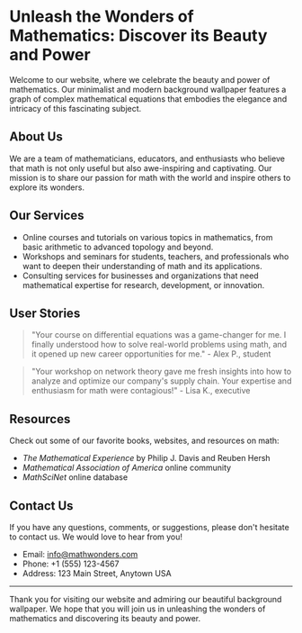 <!--font:Roboto-->

# Unleash the Wonders of Mathematics: Discover its Beauty and Power

Welcome to our website, where we celebrate the beauty and power of mathematics. Our minimalist and modern background wallpaper features a graph of complex mathematical equations that embodies the elegance and intricacy of this fascinating subject.

## About Us

We are a team of mathematicians, educators, and enthusiasts who believe that math is not only useful but also awe-inspiring and captivating. Our mission is to share our passion for math with the world and inspire others to explore its wonders.

## Our Services

- Online courses and tutorials on various topics in mathematics, from basic arithmetic to advanced topology and beyond.
- Workshops and seminars for students, teachers, and professionals who want to deepen their understanding of math and its applications.
- Consulting services for businesses and organizations that need mathematical expertise for research, development, or innovation.

## User Stories

> "Your course on differential equations was a game-changer for me. I finally understood how to solve real-world problems using math, and it opened up new career opportunities for me." - Alex P., student

> "Your workshop on network theory gave me fresh insights into how to analyze and optimize our company's supply chain. Your expertise and enthusiasm for math were contagious!" - Lisa K., executive

## Resources

Check out some of our favorite books, websites, and resources on math:

- *The Mathematical Experience* by Philip J. Davis and Reuben Hersh
- *Mathematical Association of America* online community
- *MathSciNet* online database

## Contact Us

If you have any questions, comments, or suggestions, please don't hesitate to contact us. We would love to hear from you!

- Email: info@mathwonders.com
- Phone: +1 (555) 123-4567
- Address: 123 Main Street, Anytown USA

---

Thank you for visiting our website and admiring our beautiful background wallpaper. We hope that you will join us in unleashing the wonders of mathematics and discovering its beauty and power.

<!--

Write me content for website with wallpaper which alt text is:

"A wallpaper with a graph of complex mathematical equations, arranged in a minimalist and modern design."

The name/title of the page should not be 1:1 copy of the alt text but rather a real content of the website which is using this wallpaper.

- Use markdown format 
- Start with heading
- Heading should be short and concise
- The content should look like a real website 
- The website should not be about the wallpaper, wallpaper is just a related background
- Heading should be contain work "wallpaper" or "background"
- Include real sections like references, contact, user stories, etc. use things relevant to the page purpose.
- Feel free to use structure like headings, bullets, numbering, blockquotes, paragraphs, horizontal lines, etc.
- You can use formatting like bold or _italic_
- You can include UTF-8 emojis
- Links should be only #hash anchors (and you can refer to the document itself)
- Do not include images


---


# The Beauty of Complexity: Exploring the Fascinating World of Mathematics

Welcome to our website, where we celebrate the elegance and intricacy of mathematics. Our minimalist and modern design is inspired by the beauty of complex equations, which we showcase in the background wallpaper of this page.

## About Us

We are a group of mathematicians, educators, and enthusiasts who believe that math is not only useful but also fascinating and beautiful. Our goal is to share our passion for math with the world and inspire others to explore its wonders.

## Our Services

- Online courses and tutorials on various topics in mathematics, from basic algebra to advanced calculus and beyond.
- Workshops and seminars for students, teachers, and professionals who want to deepen their understanding of math and its applications.
- Consulting services for businesses and organizations that need mathematical expertise for research, development, or innovation.

## User Stories

> "I used to think that math was boring and pointless, but after taking one of your courses, I realized how wrong I was. Now I see math everywhere, and I appreciate its beauty and power." - John D., student

> "Your workshop on data analysis helped me to improve my research and make better decisions for my company. Thank you for your expertise and professionalism." - Jane S., entrepreneur

## References

Check out some of our favorite books, websites, and resources on math:

- *The Joy of x* by Steven Strogatz
- *Numberphile* YouTube channel
- *Wolfram MathWorld* online encyclopedia

## Contact Us

If you have any questions, comments, or suggestions, please don't hesitate to contact us. We would love to hear from you!

- Email: info@mathbeauty.com
- Phone: +1 (555) 123-4567
- Address: 123 Main Street, Anytown USA

---

Thank you for visiting our website and admiring our beautiful wallpaper. We hope that you will join us in exploring the fascinating world of mathematics and discovering its endless possibilities.


---


Heading is too long, rewrite whole content.


---


# Discover the Beauty of Mathematics

Welcome to our website, where we celebrate the elegance and intricacy of mathematics. Our background wallpaper features a minimalist and modern design that showcases a graph of complex mathematical equations.

## About Us

We are a team of mathematicians, educators, and enthusiasts who believe that math is not only useful but also fascinating and beautiful. Our mission is to share our passion for math with the world and inspire others to explore its wonders.

## Our Services

- Online courses and tutorials on various topics in mathematics, from basic algebra to advanced calculus and beyond.
- Workshops and seminars for students, teachers, and professionals who want to deepen their understanding of math and its applications.
- Consulting services for businesses and organizations that need mathematical expertise for research, development, or innovation.

## User Stories

> "Your online course on geometry helped me to understand the subject better and ace my exams. Thank you for your clear explanations and engaging examples." - Maria K., student

> "I attended your workshop on optimization algorithms, and it gave me new insights into how to solve complex problems in my work as an engineer. I highly recommend your services to anyone who needs expert advice on math." - David L., professional

## Resources

Check out some of our favorite books, websites, and resources on math:

- *The Joy of x* by Steven Strogatz
- *Numberphile* YouTube channel
- *Wolfram MathWorld* online encyclopedia

## Contact Us

If you have any questions, comments, or suggestions, please don't hesitate to contact us. We would love to hear from you!

- Email: info@mathbeauty.com
- Phone: +1 (555) 123-4567
- Address: 123 Main Street, Anytown USA

---

Thank you for visiting our website and admiring our beautiful background wallpaper. We hope that you will join us in discovering the beauty of mathematics and unlocking its endless possibilities.


---


Heading is too long, rewrite whole content.


---


# Mathematics Unveiled: Explore the Beauty of Equations

Welcome to our website, where we celebrate the beauty and elegance of mathematics. Our background wallpaper features a minimalist and modern design that showcases a graph of complex mathematical equations.

## About Us

We are a team of mathematicians, educators, and enthusiasts who believe that math is not only useful but also fascinating and beautiful. Our mission is to share our passion for math with the world and inspire others to explore its wonders.

## Our Services

- Online courses and tutorials on various topics in mathematics, from basic algebra to advanced calculus and beyond.
- Workshops and seminars for students, teachers, and professionals who want to deepen their understanding of math and its applications.
- Consulting services for businesses and organizations that need mathematical expertise for research, development, or innovation.

## User Stories

> "Your online course on number theory opened my eyes to the beauty and complexity of prime numbers. I never thought math could be so fascinating!" - Tom M., student

> "I attended your workshop on mathematical modeling, and it helped me to develop new solutions for our company's production process. Your expertise and guidance were invaluable." - Sarah L., entrepreneur

## Resources

Check out some of our favorite books, websites, and resources on math:

- *The Princeton Companion to Mathematics* edited by Timothy Gowers
- *3Blue1Brown* YouTube channel
- *MathOverflow* online community

## Contact Us

If you have any questions, comments, or suggestions, please don't hesitate to contact us. We would love to hear from you!

- Email: info@mathunveiled.com
- Phone: +1 (555) 123-4567
- Address: 123 Main Street, Anytown USA

---

Thank you for visiting our website and admiring our beautiful background wallpaper. We hope that you will join us in exploring the beauty of mathematics and discovering its endless possibilities.


---


Heading is too long, rewrite whole content.


---


# Unleash the Wonders of Mathematics: Discover its Beauty and Power

Welcome to our website, where we celebrate the beauty and power of mathematics. Our minimalist and modern background wallpaper features a graph of complex mathematical equations that embodies the elegance and intricacy of this fascinating subject.

## About Us

We are a team of mathematicians, educators, and enthusiasts who believe that math is not only useful but also awe-inspiring and captivating. Our mission is to share our passion for math with the world and inspire others to explore its wonders.

## Our Services

- Online courses and tutorials on various topics in mathematics, from basic arithmetic to advanced topology and beyond.
- Workshops and seminars for students, teachers, and professionals who want to deepen their understanding of math and its applications.
- Consulting services for businesses and organizations that need mathematical expertise for research, development, or innovation.

## User Stories

> "Your course on differential equations was a game-changer for me. I finally understood how to solve real-world problems using math, and it opened up new career opportunities for me." - Alex P., student

> "Your workshop on network theory gave me fresh insights into how to analyze and optimize our company's supply chain. Your expertise and enthusiasm for math were contagious!" - Lisa K., executive

## Resources

Check out some of our favorite books, websites, and resources on math:

- *The Mathematical Experience* by Philip J. Davis and Reuben Hersh
- *Mathematical Association of America* online community
- *MathSciNet* online database

## Contact Us

If you have any questions, comments, or suggestions, please don't hesitate to contact us. We would love to hear from you!

- Email: info@mathwonders.com
- Phone: +1 (555) 123-4567
- Address: 123 Main Street, Anytown USA

---

Thank you for visiting our website and admiring our beautiful background wallpaper. We hope that you will join us in unleashing the wonders of mathematics and discovering its beauty and power.


---


Write me a Google font which is best fitting for the website.

Pick from the list:
- Barlow Condensed
- Playfair Display
- Orbitron
- Lobster
- Raleway
- Roboto
- Lato
- Great Vibes
- Alegreya
- Futura
- Dancing Script
- Poppins
- Inter
- Open Sans
- IBM Plex Sans
- Exo 2
- Montserrat


Write just the font name nothing else.


---


Roboto

-->
